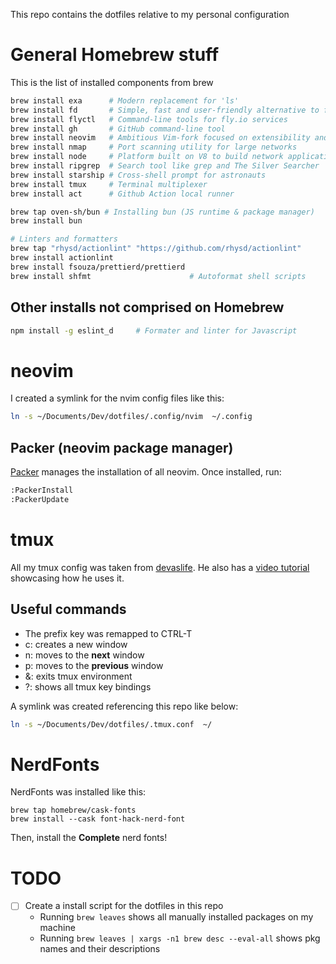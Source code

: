 This repo contains the dotfiles relative to my personal configuration
# General Homebrew stuff
This is the list of installed components from brew
```sh
brew install exa      # Modern replacement for 'ls'
brew install fd       # Simple, fast and user-friendly alternative to find
brew install flyctl   # Command-line tools for fly.io services
brew install gh       # GitHub command-line tool
brew install neovim   # Ambitious Vim-fork focused on extensibility and agility
brew install nmap     # Port scanning utility for large networks
brew install node     # Platform built on V8 to build network applications
brew install ripgrep  # Search tool like grep and The Silver Searcher
brew install starship # Cross-shell prompt for astronauts
brew install tmux     # Terminal multiplexer
brew install act      # Github Action local runner

brew tap oven-sh/bun # Installing bun (JS runtime & package manager)
brew install bun

# Linters and formatters
brew tap "rhysd/actionlint" "https://github.com/rhysd/actionlint"
brew install actionlint
brew install fsouza/prettierd/prettierd
brew install shfmt                      # Autoformat shell scripts

```

## Other installs not comprised on Homebrew

```sh
npm install -g eslint_d     # Formater and linter for Javascript
```

# neovim
I created a symlink for the nvim config files like this:

```bash
ln -s ~/Documents/Dev/dotfiles/.config/nvim  ~/.config
```

## Packer (neovim package manager)
[Packer](https://github.com/wbthomason/packer.nvim#quickstart) manages the installation of all neovim. Once installed, run:
```sh
:PackerInstall
:PackerUpdate
```


# tmux
All my tmux config was taken from [devaslife](https://github.com/craftzdog/dotfiles-public/blob/master/.tmux.conf). He also has a [video tutorial](https://www.youtube.com/watch?v=sSOfr2MtRU8) showcasing how he uses it.

## Useful commands

 - The prefix key was remapped to CTRL-T
 - <prefix> c: creates a new window
 - <prefix> n: moves to the **next** window
 - <prefix> p: moves to the **previous** window
 - <prefix> &: exits tmux environment
 - <prefix> ?: shows all tmux key bindings

A symlink was created referencing this repo like below:
```bash
ln -s ~/Documents/Dev/dotfiles/.tmux.conf  ~/
```
# NerdFonts
NerdFonts was installed like this:
```shell
brew tap homebrew/cask-fonts
brew install --cask font-hack-nerd-font
```
Then, install the **Complete** nerd fonts!

# TODO
- [ ] Create a install script for the dotfiles in this repo
  - Running `brew leaves` shows all manually installed packages on my machine
  - Running `brew leaves | xargs -n1 brew desc --eval-all` shows pkg names and their descriptions

